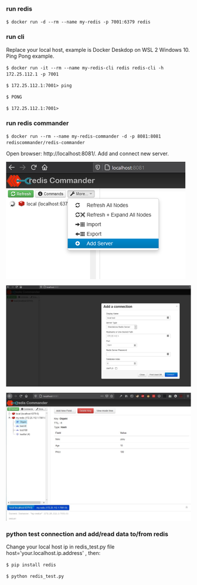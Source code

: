 ### run redis

`$ docker run -d --rm --name my-redis -p 7001:6379 redis`


### run cli

Replace your local host, example is Docker Deskdop on WSL 2 Windows 10. Ping Pong example.

`$ docker run -it --rm --name my-redis-cli redis redis-cli -h 172.25.112.1 -p 7001`

`$ 172.25.112.1:7001> ping`

`$ PONG`

`$ 172.25.112.1:7001>`


### run redis commander

`$ docker run --rm --name my-redis-commander -d -p 8081:8081 rediscommander/redis-commander`

Open browser: http://localhost:8081/. Add and connect new server.

![redis commander](redis-add-server.png)

![redis commander](redis-ui-add.png)

![redis commander](redis-commander.jpg)


### python test connection and add/read data to/from redis

Change your local host ip in redis_test.py file host='your.localhost.ip.address' , then:

`$ pip install redis`

`$ python redis_test.py`
